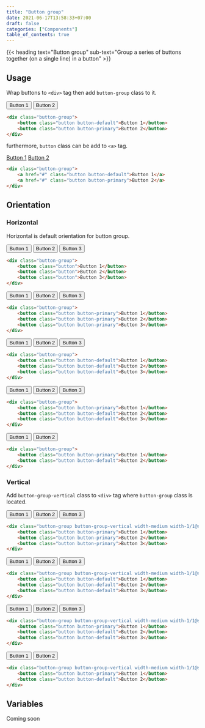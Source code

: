 ```yaml
---
title: "Button group"
date: 2021-06-17T13:58:33+07:00
draft: false
categories: ["Components"]
table_of_contents: true
---
```


{{< heading text="Button group" sub-text="Group a series of buttons together (on a single line) in a button" >}}

## Usage

Wrap buttons to `<div>` tag then add `button-group` class to it.

<div class="button-group">
    <button class="button button-default">Button 1</button>
    <button class="button button-primary">Button 2</button>
</div>

``` html
<div class="button-group">
    <button class="button button-default">Button 1</button>
    <button class="button button-primary">Button 2</button>
</div>
```

furthermore, `button` class can be add to `<a>` tag.

<div class="button-group">
    <a href="#" class="button button-default">Button 1</a>
    <a href="#" class="button button-primary">Button 2</a>
</div>

``` html
<div class="button-group">
    <a href="#" class="button button-default">Button 1</a>
    <a href="#" class="button button-primary">Button 2</a>
</div>
```

## Orientation

### Horizontal

Horizontal is default orientation for button group.

<div class="button-group">
    <button class="button">Button 1</button>
    <button class="button">Button 2</button>
    <button class="button">Button 3</button>
</div>

``` html
<div class="button-group">
    <button class="button">Button 1</button>
    <button class="button">Button 2</button>
    <button class="button">Button 3</button>
</div>
```

<div class="button-group">
    <button class="button button-primary">Button 1</button>
    <button class="button button-primary">Button 2</button>
    <button class="button button-primary">Button 3</button>
</div>

``` html
<div class="button-group">
    <button class="button button-primary">Button 1</button>
    <button class="button button-primary">Button 2</button>
    <button class="button button-primary">Button 3</button>
</div>
```

<div class="button-group">
    <button class="button button-default">Button 1</button>
    <button class="button button-default">Button 2</button>
    <button class="button button-default">Button 3</button>
</div>

``` html
<div class="button-group">
    <button class="button button-default">Button 1</button>
    <button class="button button-default">Button 2</button>
    <button class="button button-default">Button 3</button>
</div>
```

<div class="button-group">
    <button class="button button-primary">Button 1</button>
    <button class="button button-default">Button 2</button>
    <button class="button button-default">Button 3</button>
</div>

``` html
<div class="button-group">
    <button class="button button-primary">Button 1</button>
    <button class="button button-default">Button 2</button>
    <button class="button button-default">Button 3</button>
</div>
```

<div class="button-group">
    <button class="button button-primary">Button 1</button>
    <button class="button button-default">Button 2</button>
</div>

``` html
<div class="button-group">
    <button class="button button-primary">Button 1</button>
    <button class="button button-default">Button 2</button>
</div>
```

### Vertical

Add `button-group-vertical` class to `<div>` tag where `button-group` class is located.

<div class="button-group button-group-vertical width-medium width-1/1@s">
    <button class="button button-primary">Button 1</button>
    <button class="button button-primary">Button 2</button>
    <button class="button button-primary">Button 3</button>
</div>

``` html
<div class="button-group button-group-vertical width-medium width-1/1@s">
    <button class="button button-primary">Button 1</button>
    <button class="button button-primary">Button 2</button>
    <button class="button button-primary">Button 3</button>
</div>
```

<div class="button-group button-group-vertical width-medium width-1/1@s">
    <button class="button button-default">Button 1</button>
    <button class="button button-default">Button 2</button>
    <button class="button button-default">Button 3</button>
</div>

``` html
<div class="button-group button-group-vertical width-medium width-1/1@s">
    <button class="button button-default">Button 1</button>
    <button class="button button-default">Button 2</button>
    <button class="button button-default">Button 3</button>
</div>
```

<div class="button-group button-group-vertical width-medium width-1/1@s">
    <button class="button button-primary">Button 1</button>
    <button class="button button-default">Button 2</button>
    <button class="button button-default">Button 3</button>
</div>

``` html
<div class="button-group button-group-vertical width-medium width-1/1@s">
    <button class="button button-primary">Button 1</button>
    <button class="button button-default">Button 2</button>
    <button class="button button-default">Button 3</button>
</div>
```

<div class="button-group button-group-vertical width-medium width-1/1@s">
    <button class="button button-primary">Button 1</button>
    <button class="button button-default">Button 2</button>
</div>

``` html
<div class="button-group button-group-vertical width-medium width-1/1@s">
    <button class="button button-primary">Button 1</button>
    <button class="button button-default">Button 2</button>
</div>
```

## Variables

Coming soon